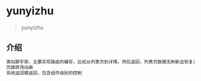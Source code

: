 # yunyizhu

> yunyizhu

## 介绍

``` bash
类似脚手架，主要实现路由的缓存，比如从列表页到详情，然后返回，列表页数据无刷新且恢复滚动条位置
页面转场动画
系统返回键返回，包含组件级别的控制
